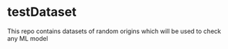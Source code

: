 # testDataset
This repo contains datasets of random origins which will be used to check any ML model

